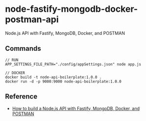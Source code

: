 # node-fastify-mongodb-docker-postman-api
Node.js API with Fastify, MongoDB, Docker, and POSTMAN

## Commands

```
// RUN
APP_SETTINGS_FILE_PATH="./config/appSettings.json" node app.js

// DOCKER
docker build -t node-api-boilerplate:1.0.0 .
docker run -d -p 9000:9000 node-api-boilerplate:1.0.0
```

## Reference

- [How to build a Node.js API with Fastify, MongoDB, Docker, and POSTMAN](https://medium.com/@tarusharora/how-to-build-a-node-js-api-with-fastify-mongodb-docker-and-postman-f1ffab912ece)
